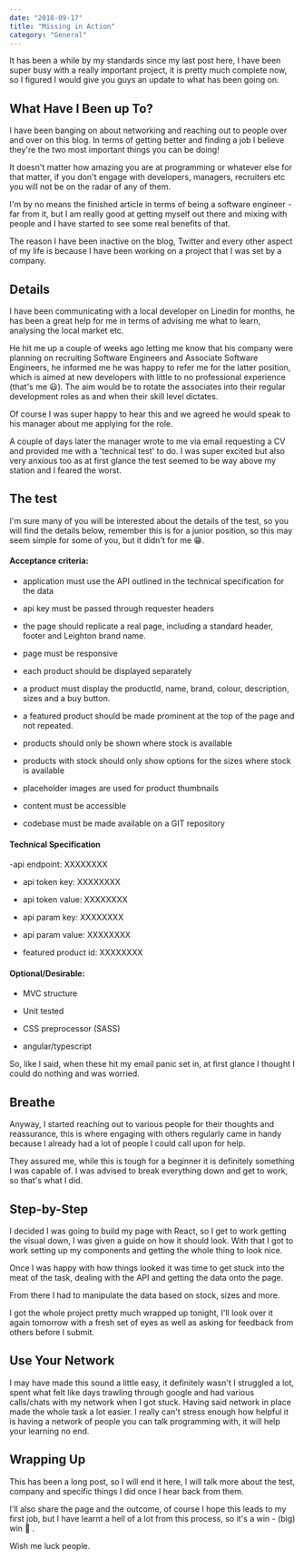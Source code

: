 ```yaml
---
date: "2018-09-17"
title: "Missing in Action"
category: "General"
---
```

It has been a while by my standards since my last post here, I have been super busy with a really important project, it is pretty much complete now, so I figured I would give you guys an update to what has been going on.

## What Have I Been up To?

I have been banging on about networking and reaching out to people over and over on this blog. In terms of getting better and finding a job I believe they're the two most important things you can be doing!

It doesn't matter how amazing you are at programming or whatever else for that matter, if you don't engage with developers, managers, recruiters etc you will not be on the radar of any of them. 

I'm by no means the finished article in terms of being a software engineer - far from it, but I am really good at getting myself out there and mixing with people and I have started to see some real benefits of that.

The reason I have been inactive on the blog, Twitter and every other aspect of my life is because I have been working on a project that I was set by a company.

## Details

I have been communicating with a local developer on Linedin for months, he has been a great help for me in terms of advising me what to learn, analysing the local market etc. 

He hit me up a couple of weeks ago letting me know that his company were planning on recruiting Software Engineers and Associate Software Engineers, he informed me he was happy to refer me for the latter position, which is aimed at new developers with little to no professional experience (that's me 😃). The aim would be to rotate the associates into their regular development roles as and when their skill level dictates.

Of course I was super happy to hear this and we agreed he would speak to his manager about me applying for the role.

A couple of days later the manager wrote to me via email requesting a CV and provided me with a 'technical test' to do. I was super excited but also very anxious too as at first glance the test seemed to be way above my station and I feared the worst.

## The test

I'm sure many of you will be interested about the details of the test, so you will find the details below, remember this is for a junior position, so this may seem simple for some of you, but it didn't for me 😁.

#### Acceptance criteria:

- application must use the API outlined in the technical specification for the data

- api key must be passed through requester headers

- the page should replicate a real page, including a standard header, footer and Leighton brand name.

- page must be responsive 

- each product should be displayed separately

- a product must display the productId, name, brand, colour, description, sizes and a buy button. 

- a featured product should be made prominent at the top of the page and not repeated. 

- products should only be shown where stock is available

- products with stock should only show options for the sizes where stock is available

- placeholder images are used for product thumbnails

- content must be accessible

- codebase must be made available on a GIT repository

#### Technical Specification

-api endpoint: XXXXXXXX

- api token key: XXXXXXXX

- api token value: XXXXXXXX

- api param key: XXXXXXXX

- api param value: XXXXXXXX

- featured product id: XXXXXXXX

#### Optional/Desirable:

- MVC structure

- Unit tested

- CSS preprocessor (SASS)

- angular/typescript


So, like I said, when these hit my email panic set in, at first glance I thought I could do nothing and was worried. 

## Breathe 

Anyway, I started reaching out to various people for their thoughts and reassurance, this is where engaging with others regularly came in handy because I already had a lot of people I could call upon for help.

They assured me, while this is tough for a beginner it is definitely something I was capable of. I was advised to break everything down and get to work, so that's what I did.

## Step-by-Step

I decided I was going to build my page with React, so I get to work getting the visual down, I was given a guide on how it should look. With that I got to work setting up my components and getting the whole thing to look nice.

Once I was happy with how things looked it was time to get stuck into the meat of the task, dealing with the API and getting the data onto the page.

From there I had to manipulate the data based on stock, sizes and more.

I got the whole project pretty much wrapped up tonight, I'll look over it again tomorrow with a fresh set of eyes as well as asking for feedback from others before I submit.

## Use Your Network 

I may have made this sound a little easy, it definitely wasn't I struggled a lot, spent what felt like days trawling through google and had various calls/chats with my network when I got stuck. Having said network in place made the whole task a lot easier. I really can't stress enough how helpful it is having a network of people you can talk programming with, it will help your learning no end.

## Wrapping Up 

This has been a long post, so I will end it here, I will talk more about the test, company and specific things I did once I hear back from them.

I'll also share the page and the outcome, of course I hope this leads to my first job, but I have learnt a hell of a lot from this process, so it's a win - (big) win 🙂 .

Wish me luck people.